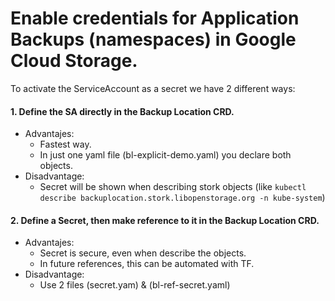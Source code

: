 # Enable credentials for Application Backups (namespaces) in Google Cloud Storage.

To activate the ServiceAccount as a secret we have 2 different ways:

#### 1. Define the SA directly in the Backup Location CRD.
   - Advantajes: 
     - Fastest way.
     - In just one yaml file (bl-explicit-demo.yaml) you declare both objects.
   - Disadvantage: 
     - Secret will be shown when describing stork objects (like `kubectl describe backuplocation.stork.libopenstorage.org -n kube-system`)  

#### 2. Define a Secret, then make reference to it in the Backup Location CRD.
   - Advantajes: 
     - Secret is secure, even when describe the objects. 
     - In future references, this can be automated with TF.
   - Disadvantage: 
     - Use 2 files (secret.yam) & (bl-ref-secret.yaml)
